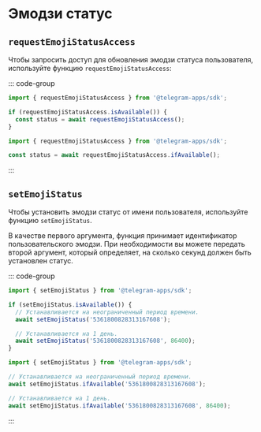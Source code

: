# Эмодзи статус

## `requestEmojiStatusAccess`

Чтобы запросить доступ для обновления эмодзи статуса пользователя, используйте функцию `requestEmojiStatusAccess`:

::: code-group

```ts [Using isAvailable]
import { requestEmojiStatusAccess } from '@telegram-apps/sdk';

if (requestEmojiStatusAccess.isAvailable()) {
  const status = await requestEmojiStatusAccess();
}
```

```ts [Using ifAvailable]
import { requestEmojiStatusAccess } from '@telegram-apps/sdk';

const status = await requestEmojiStatusAccess.ifAvailable();
```

:::

## `setEmojiStatus`

Чтобы установить эмодзи статус от имени пользователя, используйте функцию `setEmojiStatus`.

В качестве первого аргумента, функция принимает идентификатор пользовательского эмодзи. При необходимости вы можете передать второй аргумент, который определяет, на сколько секунд должен быть установлен статус.

::: code-group

```ts [Using isAvailable]
import { setEmojiStatus } from '@telegram-apps/sdk';

if (setEmojiStatus.isAvailable()) {
  // Устанавливается на неограниченный период времени.
  await setEmojiStatus('5361800828313167608');

  // Устанавливается на 1 день.
  await setEmojiStatus('5361800828313167608', 86400);
}
```

```ts [Using ifAvailable]
import { setEmojiStatus } from '@telegram-apps/sdk';

// Устанавливается на неограниченный период времени.
await setEmojiStatus.ifAvailable('5361800828313167608');

// Устанавливается на 1 день.
await setEmojiStatus.ifAvailable('5361800828313167608', 86400);
```

:::
